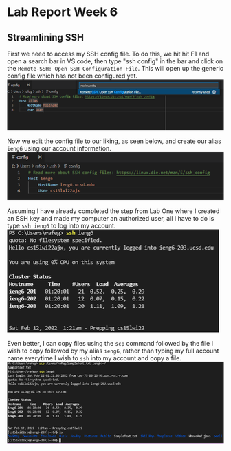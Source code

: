 # Lab Report Week 6

## Streamlining SSH
First we need to access my SSH config file. To do this, we hit hit F1 and open a search bar in VS code, then type "ssh config" in the bar and click on the `Remote-SSH: Open SSH Configuration File`. This will open up the generic config file which has not been configured yet.![image](SSHConfigImage.png)

Now we edit the config file to our liking, as seen below, and create our alias `ieng6` using our account information. ![image](EditedUsingVSCode.PNG)

Assuming I have already completed the step from Lab One where I created an SSH key and made my computer an authorized user, all I have to do is type `ssh ieng6` to log into my account. 
![image](FirstWorks.PNG)

Even better, I can copy files using the `scp` command followed by the file I wish to copy followed by my alias `ieng6`, rather than typing my full account name everytime I wish to `ssh` into my account and copy a file. ![image](ItWorks.PNG)

